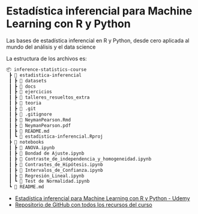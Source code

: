 # Estadística inferencial para Machine Learning con R y Python
Las bases de estadística inferencial en R y Python, desde cero aplicada al mundo del análisis y el data science

La estructura de los archivos es:

```bash
📦 inference-statistics-course
 ┣ 📂 estadistica-inferencial
 ┃ ┣ 📂 datasets
 ┃ ┣ 📂 docs
 ┃ ┣ 📂 ejercicios
 ┃ ┣ 📂 talleres_resueltos_extra
 ┃ ┣ 📂 teoria
 ┃ ┣ 📜 .git
 ┃ ┣ 📜 .gitignore
 ┃ ┣ 📜 NeymanPearson.Rmd
 ┃ ┣ 📜 NeymanPearson.pdf
 ┃ ┣ 📜 README.md
 ┃ ┗ 📜 estadistica-inferencial.Rproj
 ┣ 📂 notebooks
 ┃ ┣ 📜 ANOVA.ipynb
 ┃ ┣ 📜 Bondad de Ajuste.ipynb
 ┃ ┣ 📜 Contraste_de_independencia_y_homogeneidad.ipynb
 ┃ ┣ 📜 Contrastes_de_Hipótesis.ipynb
 ┃ ┣ 📜 Intervalos_de_Confianza.ipynb
 ┃ ┣ 📜 Regresión_Lineal.ipynb
 ┃ ┗ 📜 Test de Normalidad.ipynb
 ┗ 📜 README.md
```

- [Estadística inferencial para Machine Learning con R y Python - Udemy](https://www.udemy.com/course/estadisticainferencial/)
- [Repositorio de GitHub con todos los recursos del curso](https://github.com/joanby/estadistica-inferencial)